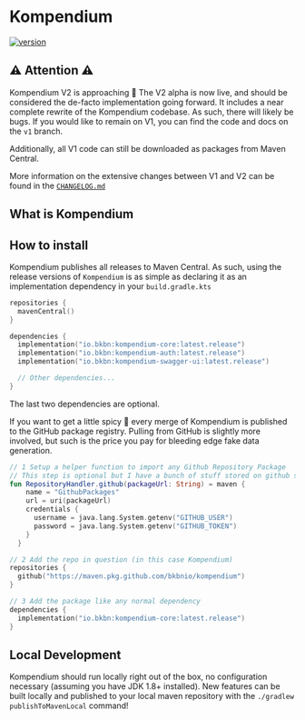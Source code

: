 # Kompendium

[![version](https://img.shields.io/maven-central/v/io.bkbn/kompendium-core?style=flat-square)](https://search.maven.org/search?q=io.bkbn%20kompendium)

## ⚠️ Attention ⚠️

Kompendium V2 is approaching 🚀 The V2 alpha is now live, and should be considered the de-facto implementation going
forward. It includes a near complete rewrite of the Kompendium codebase. As such, there will likely be bugs. If you
would like to remain on V1, you can find the code and docs on the `v1` branch.

Additionally, all V1 code can still be downloaded as packages from Maven Central.

More information on the extensive changes between V1 and V2 can be found in the [`CHANGELOG.md`](./CHANGELOG.md)

## What is Kompendium

## How to install

Kompendium publishes all releases to Maven Central. As such, using the release versions of `Kompendium` is as simple as
declaring it as an implementation dependency in your `build.gradle.kts`

```kotlin
repositories {
  mavenCentral()
}

dependencies {
  implementation("io.bkbn:kompendium-core:latest.release")
  implementation("io.bkbn:kompendium-auth:latest.release")
  implementation("io.bkbn:kompendium-swagger-ui:latest.release")

  // Other dependencies...
}
```

The last two dependencies are optional.

If you want to get a little spicy 🤠 every merge of Kompendium is published to the GitHub package registry. Pulling from
GitHub is slightly more involved, but such is the price you pay for bleeding edge fake data generation.

```kotlin
// 1 Setup a helper function to import any Github Repository Package
// This step is optional but I have a bunch of stuff stored on github so I find it useful 😄
fun RepositoryHandler.github(packageUrl: String) = maven {
    name = "GithubPackages"
    url = uri(packageUrl)
    credentials {
      username = java.lang.System.getenv("GITHUB_USER")
      password = java.lang.System.getenv("GITHUB_TOKEN")
    }
  }

// 2 Add the repo in question (in this case Kompendium)
repositories {
  github("https://maven.pkg.github.com/bkbnio/kompendium")
}

// 3 Add the package like any normal dependency
dependencies {
  implementation("io.bkbn:kompendium-core:latest.release")
}

```

## Local Development

Kompendium should run locally right out of the box, no configuration necessary (assuming you have JDK 1.8+ installed).
New features can be built locally and published to your local maven repository with the `./gradlew publishToMavenLocal`
command!

